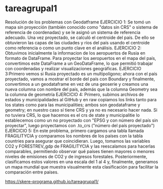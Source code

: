# tareagrupal1
Resolución de los problemas con Geodatframe
EJERCICIO 1: Se tomó un mapa sin proyección (también conocido como "datos sin CRS" o sistema de referencia de coordenadas) y se le asignó un sistema de referencia adecuado. Una vez proyectado, se calculó el centroide del país. De ello se obtuvieron las capas de las ciudades y ríos del país usando el centroide como referencia o como un punto clave en el análisis.
EJERCICIO 2: Obtuvimos inicialmente la informacion de los aeropuertos de Rusia  en formato de DataFrame. Para proyectar los aeropuertos en el mapa del país, convertimos este DataFrame a un GeoDataFrame, lo que permitió trabajar con coordenadas y realizar visualizaciones geográficas.
EJERCICIO 3:Primero vemos si Rusia proyectado es un multipolígono; ahora con el país proyectado, vamos a mostrar el borde del país con Boundary y finalmente, convertimos a un geodataframe en vez de una geoserie y creamos una nueva columna con nombre del país, además que la columna Geometry sea la columna de geometría
EJERCICIO 4: Primero, subimos archivos de estados y municipalidades al GitHub y en raw copiamos los links tanto para los states como para las municipalities; ambos son geodataframe y geometry; en nuestro caso sí tiene CRS y ya no es necesario hacer nada. Si no tuviera CRS, lo que hacemos es el crs de state y municipalitie lo establecemos como un no proyectado con "EPSG y con número del país sin proyectar", luego proyectamos con .to_crs ("número del país proyectado")
EJERCICIO 5: En este problema, primero cargamos una tabla llamada FRAGILITYCIA y comparamos los nombres de los países con la tabla countries para asegurar que coincidieran. Luego, tomamos las variables CO2 y FORESTREV_gdp de FRAGILITYCIA y las reescalamos para hacerlas comparables, permitiendo observar qué países tienen mayores o menores niveles de emisiones de CO2 y de ingresos forestales. Posteriormente, clasificamos estos valores en una escala del 1 al 4 y, finalmente, generamos un mapa mundial que muestra visualmente esta clasificación para facilitar la comparación entre países.

https://skere-programa.github.io/tareagrupal1/

